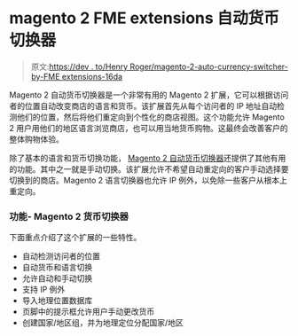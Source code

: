 # magento 2 FME extensions 自动货币切换器

> 原文:[https://dev . to/Henry Roger/magento-2-auto-currency-switcher-by-FME extensions-16da](https://dev.to/henryroger/magento-2-auto-currency-switcher-by-fmeextensions-16da)

Magento 2 自动货币切换器是一个非常有用的 Magento 2 扩展，它可以根据访问者的位置自动改变商店的语言和货币。该扩展首先从每个访问者的 IP 地址自动检测他们的位置，然后将他们重定向到个性化的商店视图。这个功能允许 Magento 2 用户用他们的地区语言浏览商店，也可以用当地货币购物。这最终会改善客户的整体购物体验。

除了基本的语言和货币切换功能， [Magento 2 自动货币切换器](https://www.fmeextensions.com/geo-ip-default-language-currency-magento-2.html)还提供了其他有用的功能。其中之一就是手动切换。该扩展允许不希望自动重定向的客户手动选择要切换到的商店。Magento 2 语言切换器也允许 IP 例外，以免除一些客户从根本上重定向。

### 功能- Magento 2 货币切换器

下面重点介绍了这个扩展的一些特性。

*   自动检测访问者的位置
*   自动货币和语言切换
*   允许自动和手动切换
*   支持 IP 例外
*   导入地理位置数据库
*   页脚中的提示框允许用户手动更改货币
*   创建国家/地区组，并为地理定位分配国家/地区